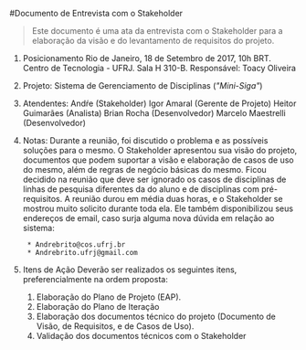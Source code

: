 #Documento de Entrevista com o Stakeholder

> Este documento é uma ata da entrevista com o Stakeholder para a elaboração da visão e do levantamento de requisitos do projeto.

1. Posicionamento
	Rio de Janeiro, 18 de Setembro de 2017, 10h BRT.
	Centro de Tecnologia - UFRJ. Sala H 310-B.
	Responsável: Toacy Oliveira

2. Projeto:
	Sistema de Gerenciamento de Disciplinas (*"Mini-Siga"*)

3. Atendentes:
	Andŕe (Stakeholder)
	Igor Amaral (Gerente de Projeto)
	Heitor Guimarães (Analista)
	Brian Rocha (Desenvolvedor)
	Marcelo Maestrelli (Desenvolvedor)

4. Notas:
	Durante a reunião, foi discutido o problema e as possíveis soluções para o mesmo. O Stakeholder apresentou sua visão do projeto, documentos que podem suportar a visão e elaboração de casos de uso do mesmo, além de regras de negócio básicas do mesmo.
	Ficou decidido na reunião que deve ser ignorado os casos de disciplinas de linhas de pesquisa diferentes da do aluno e de disciplinas com pré-requisitos.
	A reunião durou em média duas horas, e o Stakeholder se mostrou muito solicito durante toda ela. Ele também disponibilizou seus endereços de email, caso surja alguma nova dúvida em relação ao sistema:

		* Andrebrito@cos.ufrj.br
		* Andrebrito.ufrj@gmail.com
		
5. Itens de Ação
	Deverão ser realizados os seguintes itens, preferencialmente na ordem proposta:
	1. Elaboração do Plano de Projeto (EAP).
	2. Elaboração do Plano de Iteração
	3. Elaboração dos documentos técnico do projeto (Documento de Visão, de Requisitos, e de Casos de Uso).
	4. Validação dos documentos técnicos com o Stakeholder
